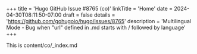 +++
title = 'Hugo GitHub Issue #8765 (co)'
linkTitle = 'Home'
date = 2024-04-30T08:11:50-07:00
draft = false
details = 'https://github.com/gohugoio/hugo/issues/8765'
description = 'Multilingual Mode - Bug when "url" defined in .md starts with / followed by language'
+++

This is content/co/_index.md
